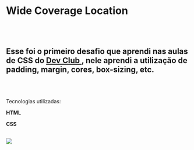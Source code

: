 <h1>Wide Coverage Location</h1>

<br>
<br>

<h2>Esse foi o primeiro desafio que aprendi nas aulas de CSS do <a href="https://rodolfomori.com.br/devclub">Dev Club </a>, nele aprendi a utilização de padding, margin, cores, box-sizing, etc.</h2>

  <br>
  <br>
  
  <p>Tecnologias utilizadas:</p>
  <p><b>HTML</b></p>
  <p><b>CSS</b></p>
  <br>
  <img src="https://github.com/luanfreitas8779/Dev-Club/blob/master/Desafios/1-Challenge-CSS/assets/download.png?raw=true">
